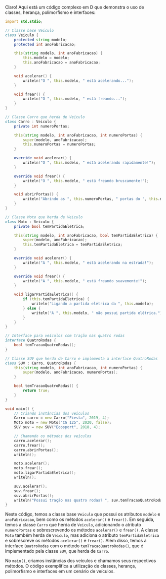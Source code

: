 Claro! Aqui está um código complexo em D que demonstra o uso de classes, herança, polimorfismo e interfaces:

```d
import std.stdio;

// Classe base Veiculo
class Veiculo {
    protected string modelo;
    protected int anoFabricacao;

    this(string modelo, int anoFabricacao) {
        this.modelo = modelo;
        this.anoFabricacao = anoFabricacao;
    }

    void acelerar() {
        writeln("O ", this.modelo, " está acelerando...");
    }

    void frear() {
        writeln("O ", this.modelo, " está freando...");
    }
}

// Classe Carro que herda de Veiculo
class Carro : Veiculo {
    private int numeroPortas;

    this(string modelo, int anoFabricacao, int numeroPortas) {
        super(modelo, anoFabricacao);
        this.numeroPortas = numeroPortas;
    }

    override void acelerar() {
        writeln("O ", this.modelo, " está acelerando rapidamente!");
    }

    override void frear() {
        writeln("O ", this.modelo, " está freando bruscamente!");
    }

    void abrirPortas() {
        writeln("Abrindo as ", this.numeroPortas, " portas do ", this.modelo);
    }
}

// Classe Moto que herda de Veiculo
class Moto : Veiculo {
    private bool temPartidaEletrica;

    this(string modelo, int anoFabricacao, bool temPartidaEletrica) {
        super(modelo, anoFabricacao);
        this.temPartidaEletrica = temPartidaEletrica;
    }

    override void acelerar() {
        writeln("A ", this.modelo, " está acelerando na estrada!");
    }

    override void frear() {
        writeln("A ", this.modelo, " está freando suavemente!");
    }

    void ligarPartidaEletrica() {
        if (this.temPartidaEletrica) {
            writeln("Ligando a partida elétrica da ", this.modelo);
        } else {
            writeln("A ", this.modelo, " não possui partida elétrica.");
        }
    }
}

// Interface para veículos com tração nas quatro rodas
interface QuatroRodas {
    bool temTracaoQuatroRodas();
}

// Classe SUV que herda de Carro e implementa a interface QuatroRodas
class SUV : Carro, QuatroRodas {
    this(string modelo, int anoFabricacao, int numeroPortas) {
        super(modelo, anoFabricacao, numeroPortas);
    }

    bool temTracaoQuatroRodas() {
        return true;
    }
}

void main() {
    // Criando instâncias dos veículos
    Carro carro = new Carro("Fiesta", 2019, 4);
    Moto moto = new Moto("CG 125", 2020, false);
    SUV suv = new SUV("Ecosport", 2018, 4);

    // Chamando os métodos dos veículos
    carro.acelerar();
    carro.frear();
    carro.abrirPortas();
    writeln();

    moto.acelerar();
    moto.frear();
    moto.ligarPartidaEletrica();
    writeln();

    suv.acelerar();
    suv.frear();
    suv.abrirPortas();
    writeln("Possui tração nas quatro rodas? ", suv.temTracaoQuatroRodas());
}
```

Neste código, temos a classe base `Veiculo` que possui os atributos `modelo` e `anoFabricacao`, bem como os métodos `acelerar()` e `frear()`. Em seguida, temos a classe `Carro` que herda de `Veiculo`, adicionando o atributo `numeroPortas` e sobrescrevendo os métodos `acelerar()` e `frear()`. A classe `Moto` também herda de `Veiculo`, mas adiciona o atributo `temPartidaEletrica` e sobrescreve os métodos `acelerar()` e `frear()`. Além disso, temos a interface `QuatroRodas` com o método `temTracaoQuatroRodas()`, que é implementado pela classe `SUV`, que herda de `Carro`.

No `main()`, criamos instâncias dos veículos e chamamos seus respectivos métodos. O código exemplifica a utilização de classes, herança, polimorfismo e interfaces em um cenário de veículos.